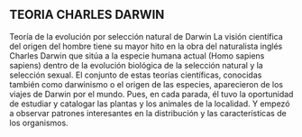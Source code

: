 ## TEORIA CHARLES DARWIN
Teoría de la evolución por selección natural de Darwin La visión científica del origen del hombre tiene su mayor hito en la obra del naturalista inglés Charles Darwin que sitúa a la especie humana actual (Homo sapiens sapiens) dentro de la evolución biológica de la selección natural y la selección sexual.
El conjunto de estas teorías científicas, conocidas también como darwinismo o el origen de las especies, aparecieron de los viajes de Darwin por el mundo. Pues, en cada parada, él tuvo la oportunidad de estudiar y catalogar las plantas y los animales de la localidad. Y empezó a observar patrones interesantes en la distribución y las características de los organismos.